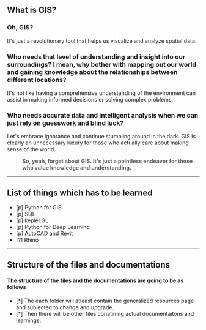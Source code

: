 ## What is GIS?
### Oh, GIS?
It's just a revolutionary tool that helps us visualize and analyze spatial data.
### Who needs that level of understanding and insight into our surroundings? I mean, why bother with mapping out our world and gaining knowledge about the relationships between different locations?
It's not like having a comprehensive understanding of the environment can assist in making informed decisions or solving complex problems.
### Who needs accurate data and intelligent analysis when we can just rely on guesswork and blind luck?
Let's embrace ignorance and continue stumbling around in the dark. GIS is clearly an unnecessary luxury for those who actually care about making sense of the world.

> **So, yeah, forget about GIS. It's just a pointless endeavor for those who value knowledge and understanding.**

--- 

## List of things which has to be learned
- [p] Python for GIS 
- [p] SQL
- [p] kepler.GL
- [p] Python for Deep Learning
- [p] AutoCAD and Revit
- [?] Rhino  

---
## Structure of the files and documentations
#### The structure of the files and the documentations are going to be as follows
- [*] The each folder will atleast contain the generalized resources page and subjected to change and upgrade. 
- [*] Then there will be other files conatining actual documentaitons and learnings.  